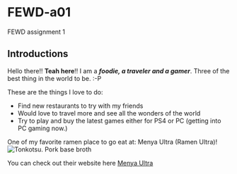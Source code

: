 # FEWD-a01
FEWD assignment 1

## Introductions
Hello there!! **Teah here**!!
I am a _**foodie, a traveler and a gamer**_. Three of the best thing in the world to be. :-P

These are the things I love to do:
* Find new restaurants to try with my friends
* Would love to travel more and see all the wonders of the world
* Try to play and buy the latest games either for PS4 or PC (getting into PC gaming now.)

One of my favorite ramen place to go eat at: Menya Ultra (Ramen Ultra)!
![Tonkotsu. Pork base broth](http://menya-ultra.com/images/menu/MenuTonkotsu640h.jpg)

You can check out their website here [Menya Ultra](http://www.menya-ultra.com/index.html)

